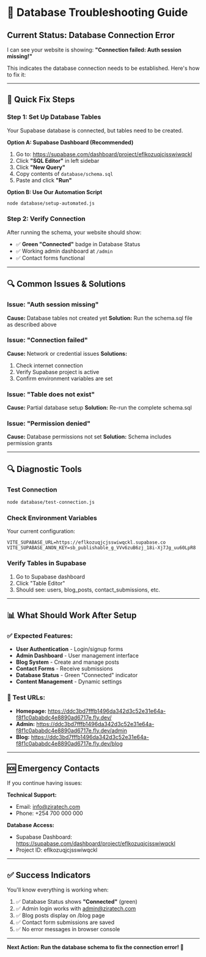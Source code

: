 # 🔧 Database Troubleshooting Guide

## Current Status: Database Connection Error

I can see your website is showing: **"Connection failed: Auth session missing!"**

This indicates the database connection needs to be established. Here's how to fix it:

---

## 🚀 Quick Fix Steps

### Step 1: Set Up Database Tables
Your Supabase database is connected, but tables need to be created.

**Option A: Supabase Dashboard (Recommended)**
1. Go to: https://supabase.com/dashboard/project/eflkozuqjcjsswiwqckl
2. Click **"SQL Editor"** in left sidebar
3. Click **"New Query"**
4. Copy contents of `database/schema.sql`
5. Paste and click **"Run"**

**Option B: Use Our Automation Script**
```bash
node database/setup-automated.js
```

### Step 2: Verify Connection
After running the schema, your website should show:
- ✅ **Green "Connected"** badge in Database Status
- ✅ Working admin dashboard at `/admin`
- ✅ Contact forms functional

---

## 🔍 Common Issues & Solutions

### Issue: "Auth session missing"
**Cause:** Database tables not created yet
**Solution:** Run the schema.sql file as described above

### Issue: "Connection failed"
**Cause:** Network or credential issues
**Solutions:**
1. Check internet connection
2. Verify Supabase project is active
3. Confirm environment variables are set

### Issue: "Table does not exist"
**Cause:** Partial database setup
**Solution:** Re-run the complete schema.sql

### Issue: "Permission denied"
**Cause:** Database permissions not set
**Solution:** Schema includes permission grants

---

## 🔍 Diagnostic Tools

### Test Connection
```bash
node database/test-connection.js
```

### Check Environment Variables
Your current configuration:
```
VITE_SUPABASE_URL=https://eflkozuqjcjsswiwqckl.supabase.co
VITE_SUPABASE_ANON_KEY=sb_publishable_g_VVv6zuB6zj_18i-Xj7Jg_uu60LpR8
```

### Verify Tables in Supabase
1. Go to Supabase dashboard
2. Click "Table Editor"
3. Should see: users, blog_posts, contact_submissions, etc.

---

## 📊 What Should Work After Setup

### ✅ Expected Features:
- **User Authentication** - Login/signup forms
- **Admin Dashboard** - User management interface
- **Blog System** - Create and manage posts
- **Contact Forms** - Receive submissions
- **Database Status** - Green "Connected" indicator
- **Content Management** - Dynamic settings

### 🔗 Test URLs:
- **Homepage:** https://ddc3bd7fffb1496da342d3c52e31e64a-f8f1c0ababdc4e8890ad6717e.fly.dev/
- **Admin:** https://ddc3bd7fffb1496da342d3c52e31e64a-f8f1c0ababdc4e8890ad6717e.fly.dev/admin
- **Blog:** https://ddc3bd7fffb1496da342d3c52e31e64a-f8f1c0ababdc4e8890ad6717e.fly.dev/blog

---

## 🆘 Emergency Contacts

If you continue having issues:

**Technical Support:**
- Email: info@ziratech.com
- Phone: +254 700 000 000

**Database Access:**
- Supabase Dashboard: https://supabase.com/dashboard/project/eflkozuqjcjsswiwqckl
- Project ID: eflkozuqjcjsswiwqckl

---

## ✅ Success Indicators

You'll know everything is working when:
1. ✅ Database Status shows **"Connected"** (green)
2. ✅ Admin login works with admin@ziratech.com
3. ✅ Blog posts display on /blog page
4. ✅ Contact form submissions are saved
5. ✅ No error messages in browser console

---

**Next Action: Run the database schema to fix the connection error! 🚀**
